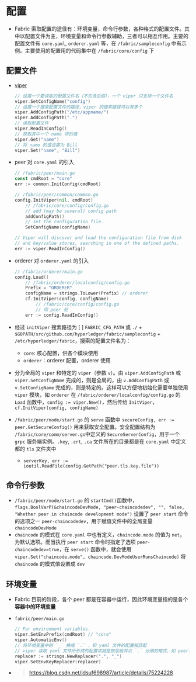 # 配置
- Fabric 索取配置的途径有：环境变量，命令行参数，各种格式的配置文件。其中以配置文件为主，环境变量和命令行参数辅助，三者可以相互作用。主要的配置文件有 `core.yaml`, `orderer.yaml` 等，在 `/fabric/sampleconfig` 中有示例。主要使用的配置用的代码集中在 `/fabric/core/config` 下
## 配置文件
- [viper](https://github.com/spf13/viper)
	
    ```go
    // 设置一个要读取的配置文件名（不包含后缀），一个 viper 只支持一个文件名
    viper.SetConfigName("config")
    // 设置一个搜索配置文件的路径，viper 的搜索路径可以有多个
    viper.AddConfigPath("/etc/appname/")
    viper.AddConfigPath(".")
    // 读取配置文件
    viper.ReadInConfig()
    // 获取其中一个 name 项的值
    viper.Get("name")
    // 将 name 的值设置为 Bill
    viper.Set("name", "Bill")
    ```

- peer 对 `core.yaml` 的引入
	
    ```go
    // /fabric/peer/main.go
    const cmdRoot = "core"
    err := common.InitConfig(cmdRoot)

    // /fabric/peer/common/common.go
    config.InitViper(nil, cmdRoot)
        // /fabric/core/config/config.go
        // add (may be several) config path
        addConfigPath()
        // set the configuration file.
        SetConfigName(configName)

    // Viper will discover and load the configuration file from disk
    // and key/value stores, searching in one of the defined paths.
	err := viper.ReadInConfig()
    ```

- orderer 对 `orderer.yaml` 的引入
	
    ```go
    // /fabric/orderer/main.go
    config.Load()
        // /fabric/orderer/localconfig/config.go
        Prefix = "ORDERER"
        configName = strings.ToLower(Prefix) // orderer
        cf.InitViper(config, configName)
            // /fabric/core/config/config.go
            // 同 peer 处
        err := config.ReadInConfig()
    ```

- 经过 `initViper` 搜索路径为 [ ] `FABRIC_CFG_PATH` 或 `./` + `$GOPATH/src/github.com/hyperledger/fabric/sampleconfig` + `/etc/hyperledger/fabric`，搜索的配置文件名为：
    - `core`: 核心配置，供各个模块使用
    - `orderer`：orderer 配置，orderer 使用
- 分为全局的 `viper` 和特定的 `viper`（参数 `v`）。由 `viper.AddConfigPath` 或 `viper.SetConfigName` 完成的，则是全局的，由 `v.AddConfigPath` 或 `v.SetConfigName` 完成的，则是特定的。这样可以方便地初始化需要单独使用 `viper` 模块，如 `orderer` 在 `/fabric/orderer/localconfig/config.go` 的 `Load` 函数中，`config := viper.New()`，然后传给 `InitViper`，`cf.InitViper(config, configName)`
- `/fabric/peer/node/start.go` 的 `serve` 函数中 `secureConfig, err := peer.GetSecureConfig()` 用来获取安全配置。安全配置结构为 `/fabric/core/comm/server.go`中定义的 `SecureServerConfig`，用于一个 `grpc` 服务端实例。`.key`, `.crt`, `.ca` 文件所在的目录都是在 `core.yaml` 中定义都的 `tls` 文件夹中
    - `serverKey, err := ioutil.ReadFile(config.GetPath("peer.tls.key.file"))`
## 命令行参数
- `/fabric/peer/node/start.go` 的 `startCmd()`函数中，`flags.BoolVarP(&chaincodeDevMode, "peer-chaincodedev", "", false, "Whether peer in chaincode development mode")` 设置了 `peer start` 命令的选项之一 `peer-chaincodedev`，用于赋值文件中的全局变量 `chaincodeDevMode`
- `chaincode` 的模式在 `core.yaml` 中也有定义，`chaincode.mode` 的值为 `net`，为默认选项。而当执行 `peer start` 命令时指定了选项 `peer-chaincodedev=true`，在 `serve()` 函数中，就会使用 `viper.Set("chaincode.mode", chaincode.DevModeUserRunsChaincode)` 将 `chaincode` 的模式值设置成 `dev`
## 环境变量
- Fabric 目前的阶段，各个 peer 都是在容器中运行，因此环境变量指的是各个**容器中的环境变量**
- `fabric/peer/main.go`
	
    ```go
    // For environment variables.
	viper.SetEnvPrefix(cmdRoot) // "core"
    viper.AutomaticEnv()
    // 将环境变量中的 `_` 换成 `.` ，和 yaml 文件的配置相匹配
    // viper 读取 yaml 文件所形成的配置项就是按层级并以 `.` 分隔的格式，如 peer.address
	replacer := strings.NewReplacer(".", "_")
	viper.SetEnvKeyReplacer(replacer)
    ```

- > https://blog.csdn.net/idsuf698987/article/details/75224228